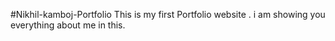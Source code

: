 #Nikhil-kamboj-Portfolio
This is my first Portfolio website . i am showing you everything about me in this.
